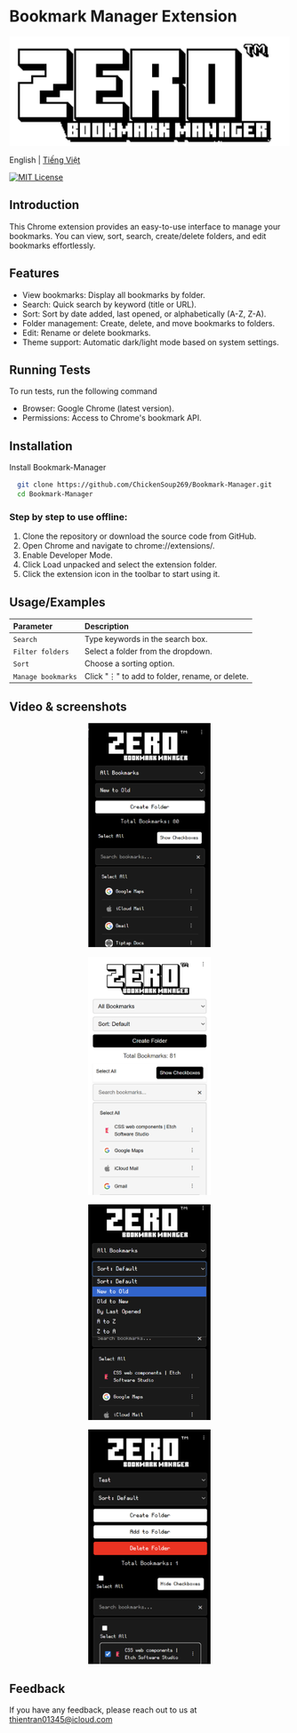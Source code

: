 # Bookmark Manager Extension

<div align="center">
<img src="./images/logo.png" alt="logo" width="full">
</div>

English | <a href="https://github.com/ChickenSoup269/Bookmark-Manager/blob/main/README_VN.md">Tiếng Việt</a>

[![MIT License](https://img.shields.io/badge/License-MIT-green.svg)](https://choosealicense.com/licenses/mit/)

## Introduction

This Chrome extension provides an easy-to-use interface to manage your bookmarks. You can view, sort, search, create/delete folders, and edit bookmarks effortlessly.

## Features

- View bookmarks: Display all bookmarks by folder.
- Search: Quick search by keyword (title or URL).
- Sort: Sort by date added, last opened, or alphabetically (A-Z, Z-A).
- Folder management: Create, delete, and move bookmarks to folders.
- Edit: Rename or delete bookmarks.
- Theme support: Automatic dark/light mode based on system settings.

## Running Tests

To run tests, run the following command

- Browser: Google Chrome (latest version).
- Permissions: Access to Chrome's bookmark API.

## Installation

Install Bookmark-Manager

```bash
  git clone https://github.com/ChickenSoup269/Bookmark-Manager.git
  cd Bookmark-Manager
```

### Step by step to use offline:

1. Clone the repository or download the source code from GitHub.
2. Open Chrome and navigate to chrome://extensions/.
3. Enable Developer Mode.
4. Click Load unpacked and select the extension folder.
5. Click the extension icon in the toolbar to start using it.

## Usage/Examples

| Parameter          | Description                                    |
| :----------------- | :--------------------------------------------- |
| `Search`           | Type keywords in the search box.               |
| `Filter folders`   | Select a folder from the dropdown.             |
| `Sort`             | Choose a sorting option.                       |
| `Manage bookmarks` | Click "⋮" to add to folder, rename, or delete. |

## Video & screenshots

<p align="center"> <img src="./images/Screenshot.png" alt="Screenshot" width="220"/> </p>

<p align="center"> <img src="./images/Screenshot2.png" alt="Screenshot" width="220"/> </p>

<p align="center"> <img src="./images/Screenshot3.png" alt="Screenshot" width="220"/> </p>

<p align="center"> <img src="./images/Screenshot4.png" alt="Screenshot" width="220"/> </p>

## Feedback

If you have any feedback, please reach out to us at thientran01345@icloud.com
